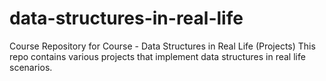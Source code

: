 # data-structures-in-real-life
Course Repository for Course - Data Structures in Real Life (Projects)
This repo contains various projects that implement data structures in real life scenarios.
